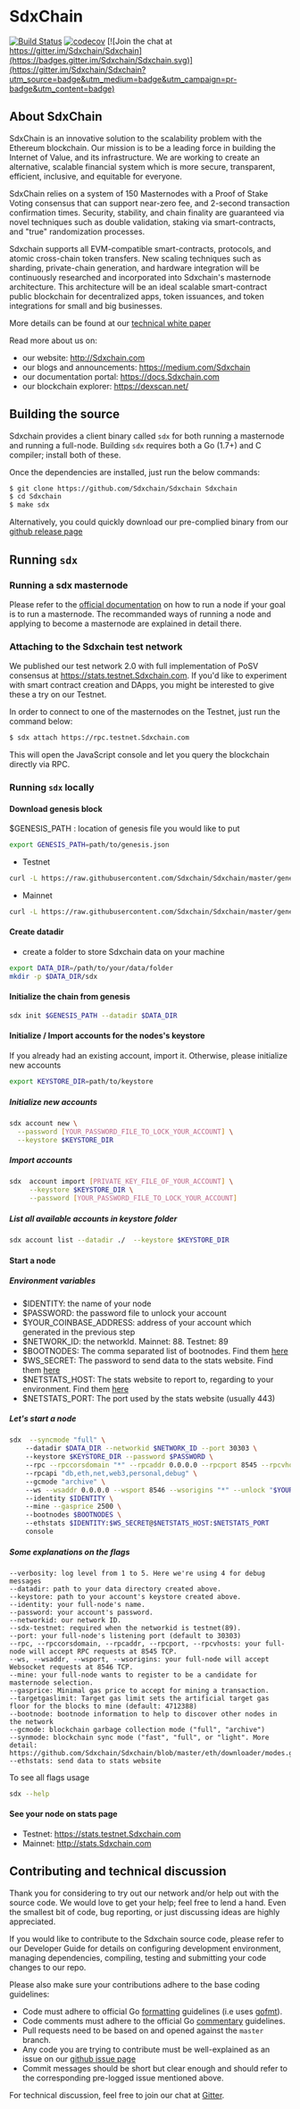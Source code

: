 # SdxChain

[![Build Status](https://travis-ci.org/Sdxchain/Sdxchain.svg?branch=master)](https://travis-ci.org/Sdxchain/Sdxchain)
[![codecov](https://codecov.io/gh/Sdxchain/Sdxchain/branch/master/graph/badge.svg)](https://codecov.io/gh/Sdxchain/Sdxchain)
[![Join the chat at https://gitter.im/Sdxchain/Sdxchain](https://badges.gitter.im/Sdxchain/Sdxchain.svg)](https://gitter.im/Sdxchain/Sdxchain?utm_source=badge&utm_medium=badge&utm_campaign=pr-badge&utm_content=badge)

## About SdxChain

SdxChain is an innovative solution to the scalability problem with the Ethereum blockchain.
Our mission is to be a leading force in building the Internet of Value, and its infrastructure.
We are working to create an alternative, scalable financial system which is more secure, transparent, efficient, inclusive, and equitable for everyone.

SdxChain relies on a system of 150 Masternodes with a Proof of Stake Voting consensus that can support near-zero fee, and 2-second transaction confirmation times.
Security, stability, and chain finality are guaranteed via novel techniques such as double validation, staking via smart-contracts, and "true" randomization processes.

Sdxchain supports all EVM-compatible smart-contracts, protocols, and atomic cross-chain token transfers.
New scaling techniques such as sharding, private-chain generation, and hardware integration will be continuously researched and incorporated into Sdxchain's masternode architecture. This architecture will be an ideal scalable smart-contract public blockchain for decentralized apps, token issuances, and token integrations for small and big businesses.

More details can be found at our [technical white paper](https://Sdxchain.com/docs/technical-whitepaper---1.0.pdf)

Read more about us on:

- our website: http://Sdxchain.com
- our blogs and announcements: https://medium.com/Sdxchain
- our documentation portal: https://docs.Sdxchain.com
- our blockchain explorer: https://dexscan.net/

## Building the source

Sdxchain provides a client binary called `sdx` for both running a masternode and running a full-node.
Building `sdx` requires both a Go (1.7+) and C compiler; install both of these.

Once the dependencies are installed, just run the below commands:

```bash
$ git clone https://github.com/Sdxchain/Sdxchain Sdxchain
$ cd Sdxchain
$ make sdx
```

Alternatively, you could quickly download our pre-complied binary from our [github release page](https://github.com/Sdxchain/Sdxchain/releases)

## Running `sdx`

### Running a sdx masternode

Please refer to the [official documentation](https://docs.Sdxchain.com/get-started/run-node/) on how to run a node if your goal is to run a masternode.
The recommanded ways of running a node and applying to become a masternode are explained in detail there.

### Attaching to the Sdxchain test network

We published our test network 2.0 with full implementation of PoSV consensus at https://stats.testnet.Sdxchain.com.
If you'd like to experiment with smart contract creation and DApps, you might be interested to give these a try on our Testnet.

In order to connect to one of the masternodes on the Testnet, just run the command below:

```bash
$ sdx attach https://rpc.testnet.Sdxchain.com
```

This will open the JavaScript console and let you query the blockchain directly via RPC.

### Running `sdx` locally

#### Download genesis block
$GENESIS_PATH : location of genesis file you would like to put
```bash
export GENESIS_PATH=path/to/genesis.json
```
- Testnet
```bash
curl -L https://raw.githubusercontent.com/Sdxchain/Sdxchain/master/genesis/testnet.json -o $GENESIS_PATH
```

- Mainnet
```bash
curl -L https://raw.githubusercontent.com/Sdxchain/Sdxchain/master/genesis/mainnet.json -o $GENESIS_PATH
```

#### Create datadir
- create a folder to store Sdxchain data on your machine

```bash
export DATA_DIR=/path/to/your/data/folder 
mkdir -p $DATA_DIR/sdx
```
#### Initialize the chain from genesis

```bash
sdx init $GENESIS_PATH --datadir $DATA_DIR
```

#### Initialize / Import accounts for the nodes's keystore
If you already had an existing account, import it. Otherwise, please initialize new accounts 

```bash
export KEYSTORE_DIR=path/to/keystore
```

##### Initialize new accounts
```bash
sdx account new \
  --password [YOUR_PASSWORD_FILE_TO_LOCK_YOUR_ACCOUNT] \
  --keystore $KEYSTORE_DIR
```
    
##### Import accounts
```bash
sdx  account import [PRIVATE_KEY_FILE_OF_YOUR_ACCOUNT] \
     --keystore $KEYSTORE_DIR \
     --password [YOUR_PASSWORD_FILE_TO_LOCK_YOUR_ACCOUNT]
```

##### List all available accounts in keystore folder

```bash
sdx account list --datadir ./  --keystore $KEYSTORE_DIR
```

#### Start a node
##### Environment variables
   - $IDENTITY: the name of your node
   - $PASSWORD: the password file to unlock your account
   - $YOUR_COINBASE_ADDRESS: address of your account which generated in the previous step
   - $NETWORK_ID: the networkId. Mainnet: 88. Testnet: 89
   - $BOOTNODES: The comma separated list of bootnodes. Find them [here](https://docs.Sdxchain.com/general/networks/)
   - $WS_SECRET: The password to send data to the stats website. Find them [here](https://docs.Sdxchain.com/general/networks/)
   - $NETSTATS_HOST: The stats website to report to, regarding to your environment. Find them [here](https://docs.Sdxchain.com/general/networks/)
   - $NETSTATS_PORT: The port used by the stats website (usually 443)
    
##### Let's start a node
```bash
sdx  --syncmode "full" \    
    --datadir $DATA_DIR --networkid $NETWORK_ID --port 30303 \   
    --keystore $KEYSTORE_DIR --password $PASSWORD \    
    --rpc --rpccorsdomain "*" --rpcaddr 0.0.0.0 --rpcport 8545 --rpcvhosts "*" \   
    --rpcapi "db,eth,net,web3,personal,debug" \    
    --gcmode "archive" \   
    --ws --wsaddr 0.0.0.0 --wsport 8546 --wsorigins "*" --unlock "$YOUR_COINBASE_ADDRESS" \   
    --identity $IDENTITY \  
    --mine --gasprice 2500 \  
    --bootnodes $BOOTNODES \   
    --ethstats $IDENTITY:$WS_SECRET@$NETSTATS_HOST:$NETSTATS_PORT 
    console
```


##### Some explanations on the flags   
```
--verbosity: log level from 1 to 5. Here we're using 4 for debug messages
--datadir: path to your data directory created above.
--keystore: path to your account's keystore created above.
--identity: your full-node's name.
--password: your account's password.
--networkid: our network ID.
--sdx-testnet: required when the networkid is testnet(89).
--port: your full-node's listening port (default to 30303)
--rpc, --rpccorsdomain, --rpcaddr, --rpcport, --rpcvhosts: your full-node will accept RPC requests at 8545 TCP.
--ws, --wsaddr, --wsport, --wsorigins: your full-node will accept Websocket requests at 8546 TCP.
--mine: your full-node wants to register to be a candidate for masternode selection.
--gasprice: Minimal gas price to accept for mining a transaction.
--targetgaslimit: Target gas limit sets the artificial target gas floor for the blocks to mine (default: 4712388)
--bootnode: bootnode information to help to discover other nodes in the network
--gcmode: blockchain garbage collection mode ("full", "archive")
--synmode: blockchain sync mode ("fast", "full", or "light". More detail: https://github.com/Sdxchain/Sdxchain/blob/master/eth/downloader/modes.go#L24)           
--ethstats: send data to stats website
```
To see all flags usage
   
```bash
sdx --help
```

#### See your node on stats page
   - Testnet: https://stats.testnet.Sdxchain.com
   - Mainnet: http://stats.Sdxchain.com


## Contributing and technical discussion

Thank you for considering to try out our network and/or help out with the source code.
We would love to get your help; feel free to lend a hand.
Even the smallest bit of code, bug reporting, or just discussing ideas are highly appreciated.

If you would like to contribute to the Sdxchain source code, please refer to our Developer Guide for details on configuring development environment, managing dependencies, compiling, testing and submitting your code changes to our repo.

Please also make sure your contributions adhere to the base coding guidelines:

- Code must adhere to official Go [formatting](https://golang.org/doc/effective_go.html#formatting) guidelines (i.e uses [gofmt](https://golang.org/cmd/gofmt/)).
- Code comments must adhere to the official Go [commentary](https://golang.org/doc/effective_go.html#commentary) guidelines.
- Pull requests need to be based on and opened against the `master` branch.
- Any code you are trying to contribute must be well-explained as an issue on our [github issue page](https://github.com/Sdxchain/Sdxchain/issues)
- Commit messages should be short but clear enough and should refer to the corresponding pre-logged issue mentioned above.

For technical discussion, feel free to join our chat at [Gitter](https://gitter.im/Sdxchain/Sdxchain).
